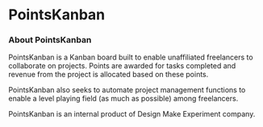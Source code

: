 # PointsKanban

### About PointsKanban

PointsKanban is a Kanban board built to enable unaffiliated freelancers to collaborate on projects.  Points are awarded for tasks completed and revenue from the project is allocated based on these points.

PointsKanban also seeks to automate project management functions to enable a level playing field (as much as possible) among freelancers.

PointsKanban is an internal product of Design Make Experiment company.